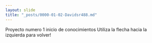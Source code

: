 ```yaml
---
layout: slide
title: "_posts/0000-01-02-Davidsr488.md" 
---
```

Proyecto numero  1 inicio de conocimientos 
Utiliza la flecha hacia la izquierda para volver!
